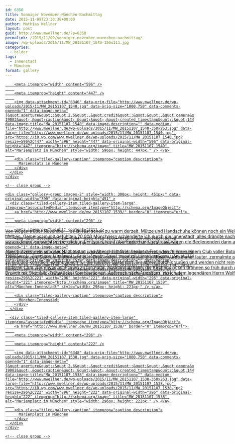 ```yaml
---
id: 6350
title: Sonniger November-München-Nachmittag
date: 2015-11-09T23:30:38+00:00
author: Mathias Wellner
layout: post
guid: http://www.mwellner.de/?p=6350
permalink: /2015/11/09/sonniger-november-muenchen-nachmittag/
image: /wp-uploads/2015/11/MW_20151107_1540-150x113.jpg
categories:
  - bilder
tags:
  - Innenstadt
  - München
format: gallery
---
```

<div class="tiled-gallery type-rectangular tiled-gallery-unresized" data-original-width="900" data-carousel-extra='{&quot;blog_id&quot;:1,&quot;permalink&quot;:&quot;http:\/\/www.mwellner.de\/2015\/11\/09\/sonniger-november-muenchen-nachmittag\/&quot;,&quot;likes_blog_id&quot;:&quot;9056871&quot;}' itemscope itemtype="http://schema.org/ImageGallery" >
  <div class="gallery-row" style="width: 900px; height: 451px;" data-original-width="900" data-original-height="451" >
    <div class="gallery-group images-1" style="width: 600px; height: 451px;" data-original-width="600" data-original-height="451" >
      <div class="tiled-gallery-item tiled-gallery-item-large" itemprop="associatedMedia" itemscope itemtype="http://schema.org/ImageObject">
        <a href="http://www.mwellner.de/mw_20151107_1540/" border="0" itemprop="url"> 
        
        <meta itemprop="width" content="596" />
        
        <meta itemprop="height" content="447" />
        
        <img data-attachment-id="6346" data-orig-file="http://www.mwellner.de/wp-uploads/2015/11/MW_20151107_1540.jpg" data-orig-size="1000,750" data-comments-opened="1" data-image-meta="{&quot;aperture&quot;:&quot;2.6&quot;,&quot;credit&quot;:&quot;&quot;,&quot;camera&quot;:&quot;GT-I9082&quot;,&quot;caption&quot;:&quot;&quot;,&quot;created_timestamp&quot;:&quot;1446911529&quot;,&quot;copyright&quot;:&quot;&quot;,&quot;focal_length&quot;:&quot;3.7&quot;,&quot;iso&quot;:&quot;80&quot;,&quot;shutter_speed&quot;:&quot;0.0014705882352941&quot;,&quot;title&quot;:&quot;&quot;,&quot;orientation&quot;:&quot;0&quot;}" data-image-title="MW_20151107_1540" data-image-description="" data-medium-file="http://www.mwellner.de/wp-uploads/2015/11/MW_20151107_1540-350x263.jpg" data-large-file="http://www.mwellner.de/wp-uploads/2015/11/MW_20151107_1540.jpg" src="https://i0.wp.com/www.mwellner.de/wp-uploads/2015/11/MW_20151107_1540.jpg?resize=596%2C447" width="596" height="447" data-original-width="596" data-original-height="447" itemprop="http://schema.org/image" title="MW_20151107_1540" alt="Marienplatz in München" style="width: 596px; height: 447px;" /> </a> 
        
        <div class="tiled-gallery-caption" itemprop="caption description">
          Marienplatz in München
        </div>
      </div>
    </div>
    
    <!-- close group -->
    
    <div class="gallery-group images-2" style="width: 300px; height: 451px;" data-original-width="300" data-original-height="451" >
      <div class="tiled-gallery-item tiled-gallery-item-large" itemprop="associatedMedia" itemscope itemtype="http://schema.org/ImageObject">
        <a href="http://www.mwellner.de/mw_20151107_1539/" border="0" itemprop="url"> 
        
        <meta itemprop="width" content="296" />
        
        <meta itemprop="height" content="221" />
        
        <img data-attachment-id="6344" data-orig-file="http://www.mwellner.de/wp-uploads/2015/11/MW_20151107_1539.jpg" data-orig-size="1000,750" data-comments-opened="1" data-image-meta="{&quot;aperture&quot;:&quot;2.6&quot;,&quot;credit&quot;:&quot;&quot;,&quot;camera&quot;:&quot;GT-I9082&quot;,&quot;caption&quot;:&quot;&quot;,&quot;created_timestamp&quot;:&quot;1446911384&quot;,&quot;copyright&quot;:&quot;&quot;,&quot;focal_length&quot;:&quot;3.7&quot;,&quot;iso&quot;:&quot;80&quot;,&quot;shutter_speed&quot;:&quot;0.0011764705882353&quot;,&quot;title&quot;:&quot;&quot;,&quot;orientation&quot;:&quot;0&quot;}" data-image-title="MW_20151107_1539" data-image-description="" data-medium-file="http://www.mwellner.de/wp-uploads/2015/11/MW_20151107_1539-350x263.jpg" data-large-file="http://www.mwellner.de/wp-uploads/2015/11/MW_20151107_1539.jpg" src="https://i1.wp.com/www.mwellner.de/wp-uploads/2015/11/MW_20151107_1539.jpg?resize=296%2C221" width="296" height="221" data-original-width="296" data-original-height="221" itemprop="http://schema.org/image" title="MW_20151107_1539" alt="München-Innenstadt" style="width: 296px; height: 221px;" /> </a> 
        
        <div class="tiled-gallery-caption" itemprop="caption description">
          München-Innenstadt
        </div>
      </div>
      
      <div class="tiled-gallery-item tiled-gallery-item-large" itemprop="associatedMedia" itemscope itemtype="http://schema.org/ImageObject">
        <a href="http://www.mwellner.de/mw_20151107_1538/" border="0" itemprop="url"> 
        
        <meta itemprop="width" content="296" />
        
        <meta itemprop="height" content="222" />
        
        <img data-attachment-id="6348" data-orig-file="http://www.mwellner.de/wp-uploads/2015/11/MW_20151107_1538.jpg" data-orig-size="1000,750" data-comments-opened="1" data-image-meta="{&quot;aperture&quot;:&quot;2.6&quot;,&quot;credit&quot;:&quot;&quot;,&quot;camera&quot;:&quot;GT-I9082&quot;,&quot;caption&quot;:&quot;&quot;,&quot;created_timestamp&quot;:&quot;1446907579&quot;,&quot;copyright&quot;:&quot;&quot;,&quot;focal_length&quot;:&quot;3.7&quot;,&quot;iso&quot;:&quot;80&quot;,&quot;shutter_speed&quot;:&quot;0.0011111111111111&quot;,&quot;title&quot;:&quot;&quot;,&quot;orientation&quot;:&quot;0&quot;}" data-image-title="MW_20151107_1538" data-image-description="" data-medium-file="http://www.mwellner.de/wp-uploads/2015/11/MW_20151107_1538-350x263.jpg" data-large-file="http://www.mwellner.de/wp-uploads/2015/11/MW_20151107_1538.jpg" src="https://i0.wp.com/www.mwellner.de/wp-uploads/2015/11/MW_20151107_1538.jpg?resize=296%2C222" width="296" height="222" data-original-width="296" data-original-height="222" itemprop="http://schema.org/image" title="MW_20151107_1538" alt="Marienplatz in München" style="width: 296px; height: 222px;" /> </a> 
        
        <div class="tiled-gallery-caption" itemprop="caption description">
          Marienplatz in München
        </div>
      </div>
    </div>
    
    <!-- close group -->
  </div>
  
  <!-- close row -->
</div>

Von wegen trüber November &ndash; es ist fast schon zu warm derzeit, Mütze und Handschuhe können noch ein Weilchen im Schrank bleiben. Gemeinsam mit gefühlten 20.000 Münchnern schlenderte ich durch die Innenstadt, alles drängte nach draußen, die Cafes waren darauf gar nicht vorbereitet und entsprechend überfordert und gestresst waren die Bedienenden dann auch. 

Aber trotzdem ein schöner Nachmittag und Abend, mit Griechenland-Freunden feiern in einem Club voller Botox und Haarspray, auf den Tischen tanzen, Sekt um Mitternacht zum Dreißigsten, Pinot Grigio, die Musik wurde immer lauter, zermalmte alle Gespräche, der Hugo zu süß und künstlich, exemplarisch für die meisten Gäste dort, wir atmen durch draußen und werden nicht reingelassen in diesem anderen Club, der etwas mit Filmen zu tun hatte, Ausklang daheim, die Kirchenglocken dröhnen so früh durch die geöffnete Balkontür, Brunch mit Sternbild-Frühstücks-Kombinationen, Aufbruch nach Augsburg, wo ich dem legendären Herrn Wolf begegne.
